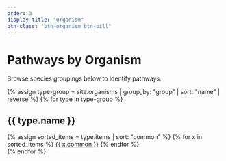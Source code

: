 ```yaml
---
order: 3
display-title: "Organism"
btn-class: "btn-organism btn-pill"
---
```


<h1>Pathways by Organism</h1>
<p>Browse species groupings below to identify pathways.</p>
{% assign type-group = site.organisms | group_by: "group" | sort: "name" | reverse  %}
{% for type in type-group %}
<section class="facet">
  <div class="facet-header">
    <h2 class="facet-title">{{ type.name }}</h2>
  </div>
  <div class="facet-body" id="{{ type.name }}">
  {% assign sorted_items = type.items | sort: "common" %} 
  {% for x in sorted_items %} 
    <a class="btn btn-sm btn-pill btn-organism" href="{{ x.url }}">{{ x.common }}</a>
  {% endfor %} 
  </div>
</section>
{% endfor %}
